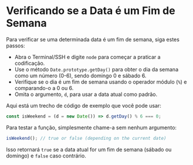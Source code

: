 # Verificando se a Data é um Fim de Semana

Para verificar se uma determinada data é um fim de semana, siga estes passos:

- Abra o Terminal/SSH e digite `node` para começar a praticar a codificação.
- Use o método `Date.prototype.getDay()` para obter o dia da semana como um número (0-6), sendo domingo 0 e sábado 6.
- Verifique se o dia é um fim de semana usando o operador módulo (`%`) e comparando-o a 0 ou 6.
- Omita o argumento, `d`, para usar a data atual como padrão.

Aqui está um trecho de código de exemplo que você pode usar:

```js
const isWeekend = (d = new Date()) => d.getDay() % 6 === 0;
```

Para testar a função, simplesmente chame-a sem nenhum argumento:

```js
isWeekend(); // true or false (depending on the current date)
```

Isso retornará `true` se a data atual for um fim de semana (sábado ou domingo) e `false` caso contrário.
